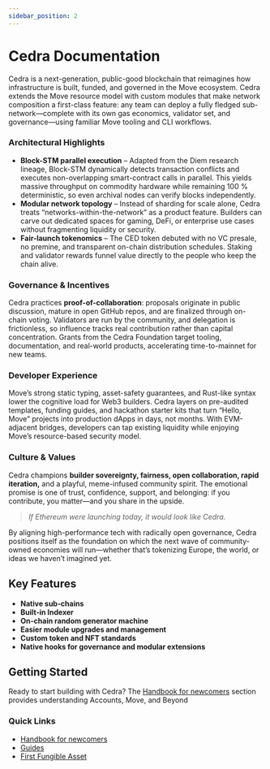 ```yaml
---
sidebar_position: 2
---
```


# Cedra Documentation

Cedra is a next-generation, public-good blockchain that reimagines how infrastructure is built, funded, and governed in the Move ecosystem. Cedra extends the Move resource model with custom modules that make network composition a first-class feature: any team can deploy a fully fledged sub-network—complete with its own gas economics, validator set, and governance—using familiar Move tooling and CLI workflows.

### Architectural Highlights

- **Block-STM parallel execution** – Adapted from the Diem research lineage, Block-STM dynamically detects transaction conflicts and executes non-overlapping smart-contract calls in parallel. This yields massive throughput on commodity hardware while remaining 100 % deterministic, so even archival nodes can verify blocks independently.  
- **Modular network topology** – Instead of sharding for scale alone, Cedra treats “networks-within-the-network” as a product feature. Builders can carve out dedicated spaces for gaming, DeFi, or enterprise use cases without fragmenting liquidity or security.  
- **Fair-launch tokenomics** – The CED token debuted with no VC presale, no premine, and transparent on-chain distribution schedules. Staking and validator rewards funnel value directly to the people who keep the chain alive.  

### Governance & Incentives

Cedra practices **proof-of-collaboration**: proposals originate in public discussion, mature in open GitHub repos, and are finalized through on-chain voting. Validators are run by the community, and delegation is frictionless, so influence tracks real contribution rather than capital concentration. Grants from the Cedra Foundation target tooling, documentation, and real-world products, accelerating time-to-mainnet for new teams.

### Developer Experience

Move’s strong static typing, asset-safety guarantees, and Rust-like syntax lower the cognitive load for Web3 builders. Cedra layers on pre-audited templates, funding guides, and hackathon starter kits that turn “Hello, Move” projects into production dApps in days, not months. With EVM-adjacent bridges, developers can tap existing liquidity while enjoying Move’s resource-based security model.

### Culture & Values

Cedra champions **builder sovereignty, fairness, open collaboration, rapid iteration,** and a playful, meme-infused community spirit. The emotional promise is one of trust, confidence, support, and belonging: if you contribute, you matter—and you share in the upside.

> *If Ethereum were launching today, it would look like Cedra.*

By aligning high-performance tech with radically open governance, Cedra positions itself as the foundation on which the next wave of community-owned economies will run—whether that’s tokenizing Europe, the world, or ideas we haven’t imagined yet.

## Key Features

- **Native sub‑chains**
- **Built‑in Indexer**
- **On-chain random generator machine**
- **Easier module upgrades and management**
- **Custom token and NFT standards**
- **Native hooks for governance and modular extensions**

## Getting Started

Ready to start building with Cedra? The [Handbook for newcomers](/handbook-for-newcomers.md) section provides understanding Accounts, Move, and Beyond

### Quick Links
- [Handbook for newcomers](/handbook-for-newcomers.md)
- [Guides](/real-world-guides.mdx)
- [First Fungible Asset](/guides/first-fa.md)

